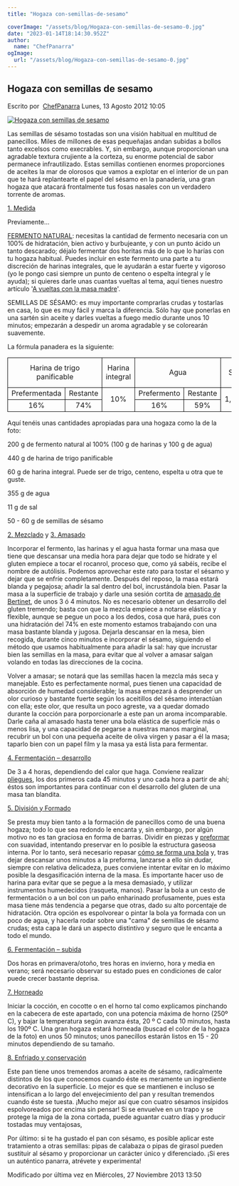 ```yaml
---
title: "Hogaza con-semillas-de-sesamo"

coverImage: "/assets/blog/Hogaza-con-semillas-de-sesamo-0.jpg"
date: "2023-01-14T18:14:30.952Z"
author:
  name: "ChefPanarra"
ogImage:
  url: "/assets/blog/Hogaza-con-semillas-de-sesamo-0.jpg"
---
```


## Hogaza con semillas de sesamo

Escrito por  [ChefPanarra](/web/20190222185912/http://www.panarras.com/index.php/home/recetas/panes-de-masa-madre/itemlist/user/56-chefpanarra) Lunes, 13 Agosto 2012 10:05

[![Hogaza con semillas de sesamo](https://web.archive.org/web/20190222185912im_/http://www.panarras.com/media/k2/items/cache/0548677e6432786dd8df61eb3aaec139_L.jpg)](/web/20190222185912/http://www.panarras.com/media/k2/items/cache/0548677e6432786dd8df61eb3aaec139_XL.jpg "Clic para vista previa de la imagen")

Las semillas de sésamo tostadas son una visión habitual en multitud de panecillos. Miles de millones de esas pequeñajas andan subidas a bollos tanto excelsos como execrables. Y, sin embargo, aunque proporcionan una agradable textura crujiente a la corteza, su enorme potencial de sabor permanece infrautilizado. Estas semillas contienen enormes proporciones de aceites la mar de olorosos que vamos a explotar en el interior de un pan que te hará replantearte el papel del sésamo en la panadería, una gran hogaza que atacará frontalmente tus fosas nasales con un verdadero torrente de aromas.

[1\. Medida](/web/20190222185912/http://www.panarras.com/index.php/tecnica/las-fases-del-pan/medida)

Previamente...

[FERMENTO NATURAL](/web/20190222185912/http://www.panarras.com/index.php/tecnica/prefermentos/item/38-prefermentos): necesitas la cantidad de fermento necesaria con un 100% de hidratación, bien activo y burbujeante, y con un punto ácido un tanto descarado; déjalo fermentar dos horitas más de lo que lo harías con tu hogaza habitual. Puedes incluir en este fermento una parte a tu discreción de harinas integrales, que le ayudarán a estar fuerte y vigoroso (yo le pongo casi siempre un punto de centeno o espelta integral y le ayuda); si quieres darle unas cuantas vueltas al tema, aquí tienes nuestro artículo '[A vueltas con la masa madre](/web/20190222185912/http://www.panarras.com/index.php/tecnica/prefermentos/item/50-a-vueltas-con-la-masa-madre)'.

SEMILLAS DE SÉSAMO: es muy importante comprarlas crudas y tostarlas en casa, lo que es muy fácil y marca la diferencia. Sólo hay que ponerlas en una sartén sin aceite y darles vueltas a fuego medio durante unos 10 minutos; empezarán a despedir un aroma agradable y se colorearán suavemente.

La fórmula panadera es la siguiente:

<table border="0" frame="VOID" rules="NONE" cellspacing="0"><colgroup><col width="100"><col width="86"><col width="99"><col width="86"><col width="86"><col width="86"><col width="135"></colgroup><tbody><tr><td style="border: 1px solid #000000;" colspan="2" align="CENTER" valign="MIDDLE" width="185" height="17">Harina de trigo panificable</td><td style="border: 1px solid #000000;" align="CENTER" valign="MIDDLE" width="99">Harina integral</td><td style="border: 1px solid #000000;" colspan="2" align="CENTER" valign="MIDDLE" width="171">Agua</td><td style="border: 1px solid #000000;" align="CENTER" valign="MIDDLE" width="86">Sal</td><td style="border: 1px solid #000000;" align="CENTER" valign="MIDDLE" width="135">Semillas de sésamo</td></tr><tr><td style="border: 1px solid #000000;" align="CENTER" valign="MIDDLE" height="18">Prefermentada</td><td style="border: 1px solid #000000;" align="CENTER" valign="MIDDLE">Restante</td><td style="border: 1px solid #000000;" rowspan="2" align="CENTER" valign="MIDDLE">10%</td><td style="border: 1px solid #000000;" align="CENTER" valign="MIDDLE">Prefermento</td><td style="border: 1px solid #000000;" align="CENTER" valign="MIDDLE">Restante</td><td style="border: 1px solid #000000;" rowspan="2" align="CENTER" valign="MIDDLE">1,8%</td><td style="border: 1px solid #000000;" rowspan="2" align="CENTER" valign="MIDDLE">8%-10%</td></tr><tr><td style="border: 1px solid #000000;" align="CENTER" valign="MIDDLE" height="17">16%</td><td style="border: 1px solid #000000;" align="CENTER" valign="MIDDLE">74%</td><td style="border: 1px solid #000000;" align="CENTER" valign="MIDDLE">16%</td><td style="border: 1px solid #000000;" align="CENTER" valign="MIDDLE">59%</td></tr></tbody></table>

Aquí tenéis unas cantidades apropiadas para una hogaza como la de la foto:

200 g de fermento natural al 100% (100 g de harinas y 100 g de agua)

440 g de harina de trigo panificable

60 g de harina integral. Puede ser de trigo, centeno, espelta u otra que te guste.

355 g de agua

11 g de sal

50 - 60 g de semillas de sésamo

[2\. Mezclado](/web/20190222185912/http://www.panarras.com/index.php/tecnica/las-fases-del-pan/amasado) y [3\. Amasado](/web/20190222185912/http://www.panarras.com/index.php/tecnica/las-fases-del-pan/amasado)

Incorporar el fermento, las harinas y el agua hasta formar una masa que tiene que descansar una media hora para dejar que todo se hidrate y el gluten empiece a tocar el rocanrol, proceso que, como yá sabéis, recibe el nombre de autólisis. Podemos aprovechar este rato para tostar el sésamo y dejar que se enfríe completamente. Después del reposo, la masa estará blanda y pegajosa; añadir la sal dentro del bol, incrustándola bien. Pasar la masa a la superficie de trabajo y darle una sesión cortita de [amasado de Bertinet](/web/20190222185912/http://www.panarras.com/index.php/tecnica/tecnicas-de-amasado/duro-lepard-y-bertinet), de unos 3 ó 4 minutos. No es necesario obtener un desarrollo del gluten tremendo; basta con que la mezcla empiece a notarse elástica y flexible, aunque se pegue un poco a los dedos, cosa que hará, pues con una hidratación del 74% en este momento estamos trabajando con una masa bastante blanda y jugosa. Dejarla descansar en la mesa, bien recogida, durante cinco minutos e incorporar el sésamo, siguiendo el método que usamos habitualmente para añadir la sal: hay que incrustar bien las semillas en la masa, para evitar que al volver a amasar salgan volando en todas las direcciones de la cocina.

Volver a amasar; se notará que las semillas hacen la mezcla más seca y manejable. Esto es perfectamente normal, pues tienen una capacidad de absorción de humedad considerable; la masa empezará a desprender un olor curioso y bastante fuerte según los aceitillos del sésamo interactúan con ella; este olor, que resulta un poco agreste, va a quedar domado durante la cocción para porporcionarle a este pan un aroma incomparable. Darle caña al amasado hasta tener una bola elástica de superficie más o menos lisa, y una capacidad de pegarse a nuestras manos marginal, recubrir un bol con una pequeña aceite de oliva virgen y pasar a él la masa; taparlo bien con un papel film y la masa ya está lista para fermentar.

[4\. Fermentación – desarrollo](/web/20190222185912/http://www.panarras.com/index.php/tecnica/las-fases-del-pan/fermentacion-desarrollo)

De 3 a 4 horas, dependiendo del calor que haga. Conviene realizar [pliegues](/web/20190222185912/http://www.panarras.com/index.php/tecnica/tecnicas-de-amasado/plegados), los dos primeros cada 45 minutos y uno cada hora a partir de ahí; éstos son importantes para continuar con el desarrollo del gluten de una masa tan blandita.

[5\. División y Formado](/web/20190222185912/http://www.panarras.com/index.php/tecnica/las-fases-del-pan/formado)

Se presta muy bien tanto a la formación de panecillos como de una buena hogaza; todo lo que sea redondo le encanta y, sin embargo, por algún motivo no es tan graciosa en forma de barras. Dividir en piezas y [preformar](/web/20190222185912/http://www.panarras.com/index.php/tecnica/tecnicas-de-formado/preformado) con suavidad, intentando preservar en lo posible la estructura gaseosa interna. Por lo tanto, será necesario repasar [cómo se forma una bola](/web/20190222185912/http://www.panarras.com/index.php/tecnica/tecnicas-de-formado/formar-una-bola) y, tras dejar descansar unos minutos a la preforma, lanzarse a ello sin dudar, siempre con relativa delicadeza, pues conviene intentar evitar en lo máximo posible la desgasificación interna de la masa. Es importante hacer uso de harina para evitar que se pegue a la mesa demasiado, y utilizar instrumentos humedecidos (rasqueta, manos). Pasar la bola a un cesto de fermentación o a un bol con un paño enharinado profusamente, pues esta masa tiene más tendencia a pegarse que otras, dado su alto porcentaje de hidratación. Otra opción es espolvorear o pintar la bola ya formada con un poco de agua, y hacerla rodar sobre una "cama" de semillas de sésamo crudas; esta capa le dará un aspecto distintivo y seguro que le encanta a todo el mundo.

[6\. Fermentación – subida](/web/20190222185912/http://www.panarras.com/index.php/tecnica/las-fases-del-pan/fermentacion-subida)

Dos horas en primavera/otoño, tres horas en invierno, hora y media en verano; será necesario observar su estado pues en condiciones de calor puede crecer bastante deprisa.

[7\. Horneado](/web/20190222185912/http://www.panarras.com/index.php/tecnica/las-fases-del-pan/horneado)

Iniciar la cocción, en cocotte o en el horno tal como explicamos pinchando en la cabecera de este apartado, con una potencia máxima de horno (250º C), y bajar la temperatura según avanza ésta, 20 º C cada 10 minutos, hasta los 190º C. Una gran hogaza estará horneada (buscad el color de la hogaza de la foto) en unos 50 minutos; unos panecillos estarán listos en 15 - 20 minutos dependiendo de su tamaño.

[8\. Enfriado y conservación](/web/20190222185912/http://www.panarras.com/index.php/tecnica/las-fases-del-pan/enfriado-y-conservacion)

Este pan tiene unos tremendos aromas a aceite de sésamo, radicalmente distintos de los que conocemos cuando éste es meramente un ingrediente decorativo en la superficie. Lo mejor es que se mantienen e incluso se intensifican a lo largo del envejecimiento del pan y resultan tremendos cuando éste se tuesta. ¡Mucho mejor así que con cuatro sésamos insípidos espolvoreados por encima sin pensar! Si se envuelve en un trapo y se protege la miga de la zona cortada, puede aguantar cuatro días y producir tostadas muy ventajosas,

Por último: si te ha gustado el pan con sésamo, es posible aplicar este tratamiento a otras semillas: pipas de calabaza o pipas de girasol pueden sustituir al sésamo y proporcionar un carácter único y diferenciado. ¡Si eres un auténtico panarra, atrévete y experimenta!

Modificado por última vez en Miércoles, 27 Noviembre 2013 13:50
